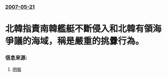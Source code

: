 ### [2007-05-21](/news/2007/05/21/index.md)

##### 
# 北韓指責南韓艦艇不斷侵入和北韓有領海爭議的海域，稱是嚴重的挑釁行為。




### 信息来源:

1. [明報](https://web.archive.org/web/20070525183632/http://hk.news.yahoo.com/070521/12/27vjd.html)
